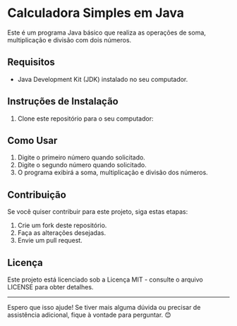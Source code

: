 # Calculadora Simples em Java

Este é um programa Java básico que realiza as operações de soma, multiplicação e divisão com dois números.

## Requisitos

- Java Development Kit (JDK) instalado no seu computador.

## Instruções de Instalação

1. Clone este repositório para o seu computador:

## Como Usar

1. Digite o primeiro número quando solicitado.
2. Digite o segundo número quando solicitado.
3. O programa exibirá a soma, multiplicação e divisão dos números.

## Contribuição

Se você quiser contribuir para este projeto, siga estas etapas:

1. Crie um fork deste repositório.
2. Faça as alterações desejadas.
3. Envie um pull request.

## Licença

Este projeto está licenciado sob a Licença MIT - consulte o arquivo LICENSE para obter detalhes.

---

Espero que isso ajude! Se tiver mais alguma dúvida ou precisar de assistência adicional, fique à vontade para perguntar. 😊
